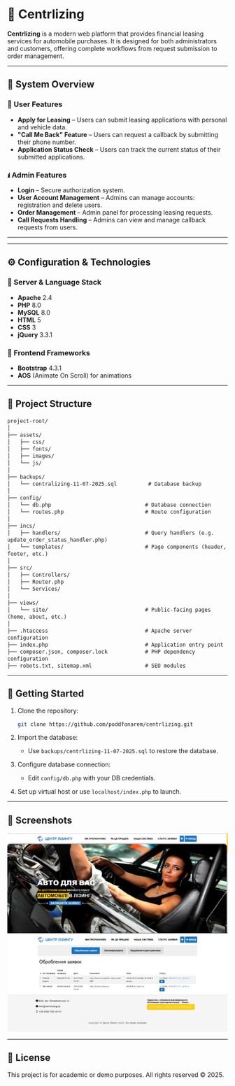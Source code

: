# 🚗 Centrlizing



**Centrlizing** is a modern web platform that provides financial leasing services for automobile purchases. It is designed for both administrators and customers, offering complete workflows from request submission to order management.

---

## 🔐 System Overview

### 👤 User Features

- **Apply for Leasing** – Users can submit leasing applications with personal and vehicle data.
- **"Call Me Back" Feature** – Users can request a callback by submitting their phone number.
- **Application Status Check** – Users can track the current status of their submitted applications.

### 🖠️ Admin Features

- **Login** – Secure authorization system.
- **User Account Management** – Admins can manage accounts: registration and delete users.
- **Order Management** – Admin panel for processing leasing requests.
- **Call Requests Handling** – Admins can view and manage callback requests from users.

---



---

## ⚙️ Configuration & Technologies

### 🔧 Server & Language Stack

- **Apache** 2.4
- **PHP** 8.0
- **MySQL** 8.0
- **HTML** 5
- **CSS** 3
- **jQuery** 3.3.1

### 🎨 Frontend Frameworks

- **Bootstrap** 4.3.1
- **AOS** (Animate On Scroll) for animations

---

## 📁 Project Structure

```
project-root/
│
├── assets/
│   ├── css/
│   ├── fonts/
│   ├── images/
│   └── js/
│
├── backups/
│   └── centralizing-11-07-2025.sql          # Database backup
│
├── config/
│   └── db.php                              # Database connection
│   └── routes.php                          # Route configuration
│
├── incs/
│   ├── handlers/                           # Query handlers (e.g. update_order_status_handler.php)
│   └── templates/                          # Page components (header, footer, etc.)
│
├── src/
│   ├── Controllers/
│   ├── Router.php
│   └── Services/
│
├── views/
│   └── site/                               # Public-facing pages (home, about, etc.)
│
├── .htaccess                               # Apache server configuration
├── index.php                               # Application entry point
├── composer.json, composer.lock            # PHP dependency configuration
├── robots.txt, sitemap.xml                 # SEO modules
```

---

## 🚀 Getting Started

1. Clone the repository:

   ```bash
   git clone https://github.com/poddfonarem/centrlizing.git
   ```

2. Import the database:

   - Use `backups/centrlizing-11-07-2025.sql` to restore the database.

3. Configure database connection:

   - Edit `config/db.php` with your DB credentials.

4. Set up virtual host or use `localhost/index.php` to launch.

---

## 📸 Screenshots

![Main Banner](assets/images/preview/main-banner.png)
![Secondary Illustration](assets/images/preview/admin-panel.png)

---

## 📜 License

This project is for academic or demo purposes. All rights reserved © 2025.

